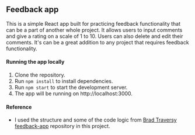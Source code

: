 ## Feedback app

This is a simple React app built for practicing feedback functionality that can be a part of another whole project. It allows users to input comments and give a rating on a scale of 1 to 10. Users can also delete and edit their comments. It's can be a great addition to any project that requires feedback functionality.

#### Running the app locally

1. Clone the repository.
2. Run `npm install` to install dependencies.
3. Run `npm start` to start the development server.
4. The app will be running on http://localhost:3000.

#### Reference

-   I used the structure and some of the code logic from [Brad Traversy feedback-app](https://github.com/bradtraversy/feedback-app) repository in this project.
